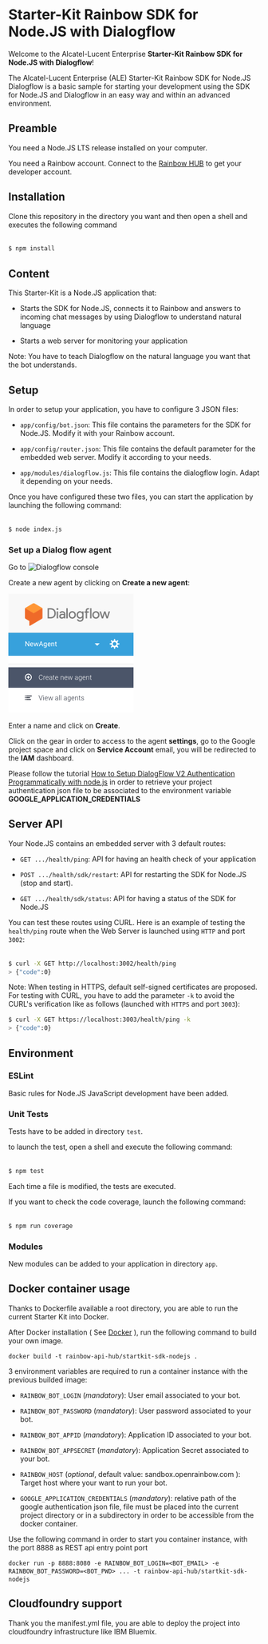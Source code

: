 # Starter-Kit Rainbow SDK for Node.JS with Dialogflow

Welcome to the Alcatel-Lucent Enterprise **Starter-Kit Rainbow SDK for Node.JS with Dialogflow**!

The Alcatel-Lucent Enterprise (ALE) Starter-Kit Rainbow SDK for Node.JS Dialogflow is a basic sample for starting your development using the SDK for Node.JS and Dialogflow in an easy way and within an advanced environment.


## Preamble

You need a Node.JS LTS release installed on your computer.

You need a Rainbow account. Connect to the [Rainbow HUB](https://hub.openrainbow.com) to get your developer account.


## Installation

Clone this repository in the directory you want and then open a shell and executes the following command

```bash

$ npm install

```

## Content

This Starter-Kit is a Node.JS application that:

- Starts the SDK for Node.JS, connects it to Rainbow and answers to incoming chat messages by using Dialogflow to understand natural language

- Starts a web server for monitoring your application

Note: You have to teach Dialogflow on the natural language you want that the bot understands. 


## Setup

In order to setup your application, you have to configure 3 JSON files:

- `app/config/bot.json`: This file contains the parameters for the SDK for Node.JS. Modify it with your Rainbow account.

- `app/config/router.json`: This file contains the default parameter for the embedded web server. Modify it according to your needs.

- `app/modules/dialogflow.js`: This file contains the dialogflow login. Adapt it depending on your needs.

Once you have configured these two files, you can start the application by launching the following command:

```bash

$ node index.js

```

### Set up a Dialog flow agent

Go to ![Dialogflow console](https://console.dialogflow.com)

Create a new agent by clicking on **Create a new agent**:

![Dialogflow - Create new agent](data/images/dialogflow_create_new_agent.png)

Enter a name and click on **Create**.

Click on the gear in order to access to the agent **settings**, go to the Google project space and click on **Service Account** email, you will be redirected to the **IAM** dashboard.

Please follow the tutorial [How to Setup DialogFlow V2 Authentication Programmatically with node.js](https://medium.com/@tzahi/how-to-setup-dialogflow-v2-authentication-programmatically-with-node-js-b37fa4815d89) in order to retrieve your project authentication json file to be associated to the environment variable **GOOGLE_APPLICATION_CREDENTIALS**



## Server API

Your Node.JS contains an embedded server with 3 default routes:

- `GET .../health/ping`: API for having an health check of your application

- `POST .../health/sdk/restart`: API for restarting the SDK for Node.JS (stop and start).

- `GET .../health/sdk/status`: API for having a status of the SDK for Node.JS

You can test these routes using CURL. Here is an example of testing the `health/ping` route when the Web Server is launched using `HTTP` and port `3002`:

```bash

$ curl -X GET http://localhost:3002/health/ping
> {"code":0}

```

Note: When testing in HTTPS, default self-signed certificates are proposed. For testing with CURL, you have to add the parameter `-k` to avoid the CURL's verification like as follows (launched with `HTTPS` and port `3003`):

```bash
$ curl -X GET https://localhost:3003/health/ping -k
> {"code":0}

```


## Environment

### ESLint

Basic rules for Node.JS JavaScript development have been added.

### Unit Tests

Tests have to be added in directory `test`.

to launch the test, open a shell and execute the following command:

```bash

$ npm test

```

Each time a file is modified, the tests are executed.

If you want to check the code coverage, launch the following command:

```bash

$ npm run coverage

```

### Modules

New modules can be added to your application in directory `app`.

## Docker container usage

Thanks to Dockerfile available a root directory, you are able to run the current Starter Kit into Docker.

After Docker installation ( See [Docker](https://www.docker.com/community-edition) ), run the following command to build your own image.

```
docker build -t rainbow-api-hub/startkit-sdk-nodejs .
```

3 environment variables are required to run a container instance with the previous builded image:

- `RAINBOW_BOT_LOGIN` (_mandatory_): User email associated to your bot.

- `RAINBOW_BOT_PASSWORD` (_mandatory_): User password associated to your bot.

- `RAINBOW_BOT_APPID` (_mandatory_): Application ID associated to your bot.

- `RAINBOW_BOT_APPSECRET` (_mandatory_): Application Secret associated to your bot.

- `RAINBOW_HOST` (_optional_, default value: sandbox.openrainbow.com ): Target host where your want to  run your bot.

- `GOOGLE_APPLICATION_CREDENTIALS` (_mandatory_): relative path of the google authentication json file, file must be placed into the current project  directory or in a subdirectory in order to be accessible from the docker container. 


Use the following command in order to start you container instance, with the port 8888 as REST api entry point port

```
docker run -p 8888:8080 -e RAINBOW_BOT_LOGIN=<BOT_EMAIL> -e RAINBOW_BOT_PASSWORD=<BOT_PWD> ... -t rainbow-api-hub/startkit-sdk-nodejs
```

## Cloudfoundry support

Thank you the manifest.yml file, you are able to deploy the project into cloudfoundry infrastructure like IBM Bluemix.